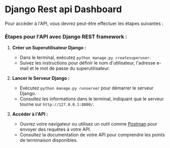 # Django Rest api Dashboard

Pour accéder à l'API, vous devrez peut-être effectuer les étapes suivantes :

### Étapes pour l'API avec Django REST framework :

1. **Créer un Superutilisateur Django :**
   - Dans le terminal, exécutez `python manage.py createsuperuser`.
   - Suivez les instructions pour définir le nom d'utilisateur, l'adresse e-mail et le mot de passe du superutilisateur.

2. **Lancer le Serveur Django :**
   - Exécutez `python manage.py runserver` pour démarrer le serveur Django.
   - Consultez les informations dans le terminal, indiquant que le serveur tourne sur `http://127.0.0.1:8000/`.

3. **Accéder à l'API :**
   - Ouvrez votre navigateur ou utilisez un outil comme [Postman](https://www.postman.com/) pour envoyer des requêtes à votre API.
   - Consultez la documentation de votre API pour comprendre les points de terminaison disponibles.

